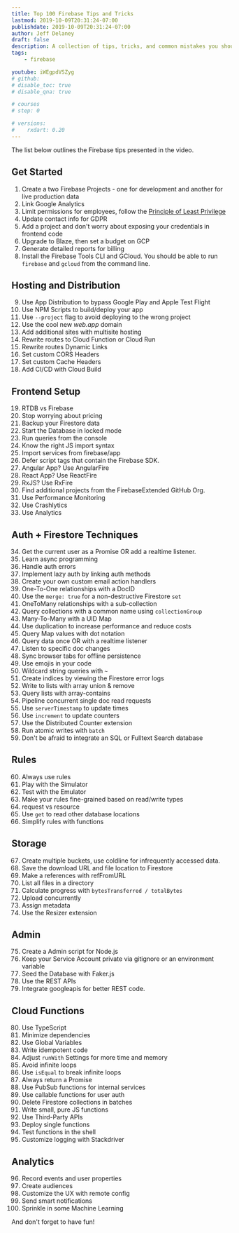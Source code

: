 ```yaml
---
title: Top 100 Firebase Tips and Tricks
lastmod: 2019-10-09T20:31:24-07:00
publishdate: 2019-10-09T20:31:24-07:00
author: Jeff Delaney
draft: false
description: A collection of tips, tricks, and common mistakes you should know about when working with Firebase. 
tags: 
    - firebase

youtube: iWEgpdVSZyg
# github: 
# disable_toc: true
# disable_qna: true

# courses
# step: 0

# versions:
#    rxdart: 0.20
---
```


The list below outlines the Firebase tips presented in the video. 

## Get Started

1. Create a two Firebase Projects - one for development and another for live production data
2. Link Google Analytics
3. Limit permissions for employees, follow the [Principle of Least Privilege](https://en.wikipedia.org/wiki/Principle_of_least_privilege) 
4. Update contact info for GDPR
5. Add a project and don't worry about exposing your credentials in frontend code
6. Upgrade to Blaze, then set a budget on GCP
7. Generate detailed reports for billing
8. Install the Firebase Tools CLI and GCloud. You should be able to run `firebase` and `gcloud` from the command line. 

## Hosting and Distribution

9. Use App Distribution to bypass Google Play and Apple Test Flight
10. Use NPM Scripts to build/deploy your app
11. Use `--project` flag to avoid deploying to the wrong project
12. Use the cool new *web.app* domain
13. Add additional sites with multisite hosting
14. Rewrite routes to Cloud Function or Cloud Run 
15. Rewrite routes Dynamic Links
16. Set custom CORS Headers
17. Set custom Cache Headers
18. Add CI/CD with Cloud Build

## Frontend Setup

19. RTDB vs Firebase
20. Stop worrying about pricing
21. Backup your Firestore data
22. Start the Database in locked mode
23. Run queries from the console
24. Know the right JS import syntax
25. Import services from firebase/app
26. Defer script tags that contain the Firebase SDK.
27. Angular App? Use AngularFire
28. React App? Use ReactFire
29. RxJS? Use RxFire
30. Find additional projects from the FirebaseExtended GitHub Org. 
31. Use Performance Monitoring
32. Use Crashlytics
33. Use Analytics


## Auth + Firestore Techniques

34. Get the current user as a Promise OR add a realtime listener. 
35. Learn async programming
36. Handle auth errors
37. Implement lazy auth by linking auth methods
38. Create your own custom email action handlers
39. One-To-One relationships with a DocID
40. Use the `merge: true` for a non-destructive Firestore `set`
41. OneToMany relationships with a sub-collection
42. Query collections with a common name using `collectionGroup`
43. Many-To-Many with a UID Map
44. Use duplication to increase performance and reduce costs
45. Query Map values with dot notation 
46. Query data once OR with a realtime listener
47. Listen to specific doc changes
48. Sync browser tabs for offline persistence
49. Use emojis in your code
50. Wildcard string queries with `~`
51. Create indices by viewing the Firestore error logs
52. Write to lists with array union & remove
53. Query lists with array-contains
54. Pipeline concurrent single doc read requests
55. Use `serverTimestamp` to update times 
56. Use `increment` to update counters
57. Use the Distributed Counter extension
58. Run atomic writes with `batch`
59. Don't be afraid to integrate an SQL or Fulltext Search database

## Rules

60. Always use rules
61. Play with the Simulator
62. Test with the Emulator
63. Make your rules fine-grained based on read/write types
64. request vs resource
65. Use `get` to read other database locations
66. Simplify rules with functions

## Storage

67. Create multiple buckets, use coldline for infrequently accessed data.
68. Save the download URL and file location to Firestore
69. Make a references with refFromURL
70. List all files in a directory
71. Calculate progress with `bytesTransferred / totalBytes`
72. Upload concurrently
73. Assign metadata
74. Use the Resizer extension

##  Admin

75. Create a Admin script for Node.js
76. Keep your Service Account private via gitignore or an environment variable
77. Seed the Database with Faker.js
78. Use the REST APIs 
79. Integrate googleapis for better REST code.

## Cloud Functions

80. Use TypeScript
81. Minimize dependencies
82. Use Global Variables
83. Write idempotent code
84. Adjust `runWith` Settings for more time and memory
85. Avoid infinite loops
86. Use `isEqual` to break infinite loops
87. Always return a Promise
88. Use PubSub functions for internal services
89. Use callable functions for user auth
90. Delete Firestore collections in batches 
91. Write small, pure JS functions
92. Use Third-Party APIs
93. Deploy single functions
94. Test functions in the shell
95. Customize logging with Stackdriver

## Analytics

96. Record events and user properties
97. Create audiences
98. Customize the UX with remote config
99. Send smart notifications
100. Sprinkle in some Machine Learning

And don't forget to have fun!